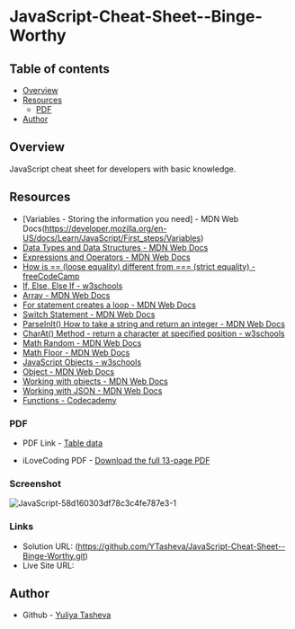 # JavaScript-Cheat-Sheet--Binge-Worthy

## Table of contents

- [Overview](#overview)
- [Resources](#resources)
  - [PDF](#PDF)
- [Author](#author)

## Overview

JavaScript cheat sheet for developers with basic knowledge.

## Resources

- [Variables - Storing the information you need] - MDN Web Docs(https://developer.mozilla.org/en-US/docs/Learn/JavaScript/First_steps/Variables)
- [Data Types and Data Structures - MDN Web Docs](https://developer.mozilla.org/en-US/docs/Web/JavaScript/Data_structures)
- [Expressions and Operators - MDN Web Docs](https://developer.mozilla.org/en-US/docs/Web/JavaScript/Guide/Expressions_and_Operators)
- [How is == (loose equality) different from === (strict equality) - freeCodeCamp](https://www.freecodecamp.org/news/loose-vs-strict-equality-in-javascript/)
- [If, Else, Else If - w3schools](https://www.w3schools.com/js/js_if_else.asp)
- [Array - MDN Web Docs](https://developer.mozilla.org/en-US/docs/Web/JavaScript/Reference/Global_Objects/Array)
- [For statement creates a loop - MDN Web Docs](https://ukvirtfept102-osc3606.slack.com/archives/C05SALHNLRF/p1699473768005919)
- [Switch Statement - MDN Web Docs](https://developer.mozilla.org/en-US/docs/Web/JavaScript/Reference/Statements/switch)
- [ParseInIt() How to take a string and return an integer - MDN Web Docs](https://developer.mozilla.org/en-US/docs/Web/JavaScript/Reference/Global_Objects/parseInt)
- [CharAt() Method - return a character at specified position - w3schools](https://www.w3schools.com/jsref/jsref_charat.asp)
- [Math Random - MDN Web Docs](https://developer.mozilla.org/en-US/docs/Web/JavaScript/Reference/Global_Objects/Math/random)
-	[Math Floor - MDN Web Docs](https://developer.mozilla.org/en-US/docs/Web/JavaScript/Reference/Global_Objects/Math/floor)
- [JavaScript Objects - w3schools](https://www.w3schools.com/js/js_objects.asp)
- [Object - MDN Web Docs](https://developer.mozilla.org/en-US/docs/Web/JavaScript/Reference/Global_Objects/Object)
- [Working with objects - MDN Web Docs](https://developer.mozilla.org/en-US/docs/Web/JavaScript/Guide/Working_with_objects)
- [Working with JSON - MDN Web Docs](https://developer.mozilla.org/en-US/docs/Learn/JavaScript/Objects/JSON)
- [Functions - Codecademy](https://www.codecademy.com/learn/introduction-to-javascript/modules/learn-javascript-functions/cheatsheet)

### PDF

- PDF Link - [Table data](https://github.com/YTasheva/JavaScript-Cheat-Sheet--Binge-Worthy/blob/main/JavaScript%20Cheat%20sheet%20-%20table.pdf)

- iLoveCoding PDF - [Download the full 13-page PDF](https://github.com/YTasheva/JavaScript-Cheat-Sheet--Binge-Worthy/blob/main/iLoveCoding%20Javascript-cheatsheet.pdf)
  
### Screenshot

![JavaScript-58d160303df78c3c4fe787e3-1](https://github.com/YTasheva/JavaScript-Cheat-Sheet--Binge-Worthy/assets/148258557/6b765e2d-99e3-4e22-afa0-8320284d9500)

### Links

- Solution URL: (https://github.com/YTasheva/JavaScript-Cheat-Sheet--Binge-Worthy.git)
- Live Site URL:

## Author

- Github - [Yuliya Tasheva](https://github.com/YTasheva)
